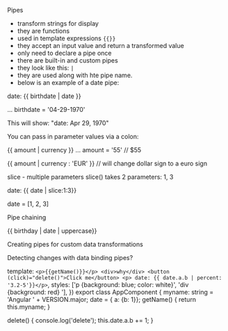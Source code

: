 
Pipes 

- transform strings for display
- they are functions
- used in template expressions `{{}}`
- they accept an input value and return a transformed value
- only need to declare a pipe once
- there are built-in and custom pipes
- they look like this: `|`
- they are used along with hte pipe name.
- below is an example of a date pipe:

<p>date: {{ birthdate | date }}</p>
...
  birthdate = '04-29-1970'

This will show: "date: Apr 29, 1970"

You can pass in parameter values via a colon: 

{{ amount | currency }}
...
amount = '55' // $55

{{ amount | currency : 'EUR' }} // will change dollar sign to a euro sign

slice - multiple parameters
slice() takes 2 parameters: 1, 3

<p> date: {{ date | slice:1:3}}</p>

date = [1, 2, 3]

Pipe chaining

{{ birthday | date | uppercase}}

Creating pipes for custom data transformations

Detecting changes with data binding pipes?

  template: `
    <p>{{getName()}}</p>
    <div>why</div>
    <button (click)="delete()">Click me</button>
    <p> date: {{ date.a.b | percent: '3.2-5'}}</p>
  `,
  styles: ['p {background: blue; color: white}', 'div {background: red} '],
})
export class AppComponent {
  myname: string = 'Angular ' + VERSION.major;
  date = { a: {b: 1}};
  getName() {
    return this.myname;
  }

  delete() {
    console.log('delete');
    this.date.a.b += 1;
  }